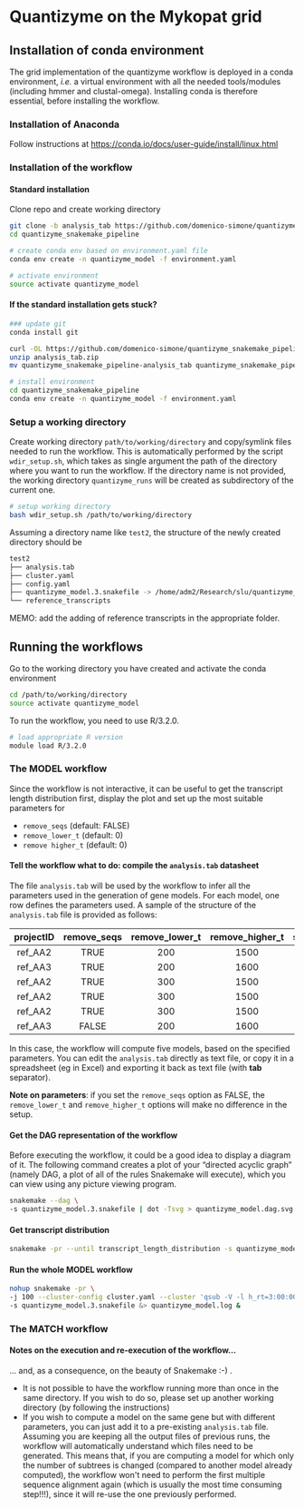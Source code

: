 # Quantizyme on the Mykopat grid

## Installation of conda environment

The grid implementation of the quantizyme workflow is deployed in a conda environment, *i.e.* a virtual environment with all the needed tools/modules (including hmmer and clustal-omega). Installing conda is therefore essential, before installing the workflow.

### Installation of Anaconda

Follow instructions at https://conda.io/docs/user-guide/install/linux.html

### Installation of the workflow

#### Standard installation

Clone repo and create working directory

```bash
git clone -b analysis_tab https://github.com/domenico-simone/quantizyme_snakemake_pipeline.git
cd quantizyme_snakemake_pipeline

# create conda env based on environment.yaml file
conda env create -n quantizyme_model -f environment.yaml

# activate environment
source activate quantizyme_model
```

#### If the standard installation gets stuck?

```bash
### update git
conda install git

curl -OL https://github.com/domenico-simone/quantizyme_snakemake_pipeline/archive/analysis_tab.zip
unzip analysis_tab.zip
mv quantizyme_snakemake_pipeline-analysis_tab quantizyme_snakemake_pipeline

# install environment
cd quantizyme_snakemake_pipeline
conda env create -n quantizyme_model -f environment.yaml
```

### Setup a working directory

Create working directory `path/to/working/directory` and copy/symlink files needed to run the workflow. This is automatically performed by the script `wdir_setup.sh`, which takes as single argument the path of the directory where you want to run the workflow. If the directory name is not provided, the working directory `quantizyme_runs` will be created as subdirectory of the current one.

```bash
# setup working directory
bash wdir_setup.sh /path/to/working/directory
```

Assuming a directory name like `test2`, the structure of the newly created directory should be

```bash
test2
├── analysis.tab
├── cluster.yaml
├── config.yaml
├── quantizyme_model.3.snakefile -> /home/adm2/Research/slu/quantizyme_snakemake_pipeline/quantizyme_model.3.snakefile
└── reference_transcripts

```

MEMO: add the adding of reference transcripts in the appropriate folder.

## Running the workflows

Go to the working directory you have created and activate the conda environment

```bash
cd /path/to/working/directory
source activate quantizyme_model
```

To run the workflow, you need to use R/3.2.0.

```bash
# load appropriate R version
module load R/3.2.0
```

### The MODEL workflow

Since the workflow is not interactive, it can be useful to get the transcript length distribution first, display the plot and set up the most suitable parameters for

- `remove_seqs` (default: FALSE)
- `remove_lower_t` (default: 0)
- `remove higher_t` (default: 0)

#### Tell the workflow what to do: compile the `analysis.tab` datasheet

The file `analysis.tab` will be used by the workflow to infer all the parameters used in the generation of gene models. For each model, one row defines the parameters used. A sample of the structure of the `analysis.tab` file is provided as follows:

| projectID | remove_seqs | remove_lower_t | remove_higher_t | subtrees | nr_trials_random_picking | subgroup_percent |
|:---------:|:-----------:|:--------------:|:---------------:|:--------:|:------------------------:|:----------------:|
| ref_AA2   | TRUE        | 200            | 1500            | 3        | 10                       | 30               |
| ref_AA3   | TRUE        | 200            | 1600            | 3        | 10                       | 30               |
| ref_AA2   | TRUE        | 300            | 1500            | 3        | 10                       | 30               |
| ref_AA2   | TRUE        | 300            | 1500            | 4        | 10                       | 30               |
| ref_AA2   | TRUE        | 300            | 1500            | 4        | 10                       | 40               |
| ref_AA3   | FALSE       | 200            | 1600            | 3        | 10                       | 30               |

In this case, the workflow will compute five models, based on the specified parameters. You can edit the `analysis.tab` directly as text file, or copy it in a spreadsheet (eg in Excel) and exporting it back as text file (with **tab** separator).

**Note on parameters**: if you set the `remove_seqs` option as FALSE, the `remove_lower_t` and `remove_higher_t` options will make no difference in the setup.

#### Get the DAG representation of the workflow

Before executing the workflow, it could be a good idea to display a diagram of it. The following command creates a plot of your “directed acyclic graph” (namely DAG, a plot of all of the rules Snakemake will execute), which you can view using any picture viewing program.

```bash
snakemake --dag \
-s quantizyme_model.3.snakefile | dot -Tsvg > quantizyme_model.dag.svg
```

#### Get transcript distribution

```bash
snakemake -pr --until transcript_length_distribution -s quantizyme_model.3.snakefile
```

#### Run the whole MODEL workflow

```bash
nohup snakemake -pr \
-j 100 --cluster-config cluster.yaml --cluster 'qsub -V -l h_rt=3:00:00 -pe smp {cluster.threads} -cwd -j y' \
-s quantizyme_model.3.snakefile &> quantizyme_model.log &
```

### The MATCH workflow



#### Notes on the execution and re-execution of the workflow...

... and, as a consequence, on the beauty of Snakemake :-) .

- It is not possible to have the workflow running more than once in the same directory. If you wish to do so, please set up another working directory (by following the instructions)
- If you wish to compute a model on the same gene but with different parameters, you can just add it to a pre-existing `analysis.tab` file. Assuming you are keeping all the output files of previous runs, the workflow will automatically understand which files need to be generated. This means that, if you are computing a model for which only the number of subtrees is changed (compared to another model already computed), the workflow won't need to perform the first multiple sequence alignment again (which is usually the most time consuming step!!!), since it will re-use the one previously performed.